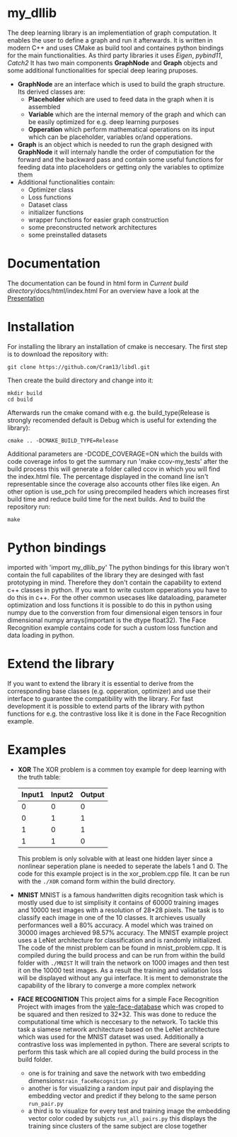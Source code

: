 # my_dllib

The deep learning library is an implementiation of graph computation. It enables the user to define a graph and run it afterwards. It is written in modern C++ and uses CMake as build tool and containes python bindings for the main functionalities. As third party libraries it uses *Eigen*, *pybind11*, *Catch2*
It has two main components **GraphNode** and **Graph** objects and some additional functionalities for special deep learing pruposes.
- **GraphNode** are an interface which is used to build the graph structure. Its derived classes are:
    - **Placeholder** which are used to feed data in the graph when it is assembled
    - **Variable** which are the internal memory of the graph and which can be easily optimized for e.g. deep learning purposes
    - **Opperation** which perform mathematical operations on its input which can be placeholder, variables or/and opperations.
- **Graph** is an object which is needed to run the graph designed with **GraphNode** it will internaly handle the order of computiation for the forward and the backward pass and contain some useful functions for feeding data into placeholders or getting only the variables to optimize them
- Additional functionalities contain:
    - Optimizer class
    - Loss functions
    - Dataset class
    - initializer functions
    - wrapper functions for easier graph construction
    - some preconstructed network architectures
    - some preinstalled datasets
# Documentation
The documentation can be found in html form in *Current build directory*/docs/html/index.html
For an overview have a look at the [Presentation](https://github.com/Cram13/libdl/blob/master/DL_FROM_SCRATCH_MarcKatzenmaier_tum.pdf)
# Installation
For installing the library an installation of cmake is neccesary.
The first step is to download the repository with:
```
git clone https://github.com/Cram13/libdl.git
```
Then create the build directory and change into it:
```
mkdir build
cd build
```
Afterwards run the cmake comand with e.g. the build_type(Release is strongly recomended default is Debug which is useful for extending the library):
```
cmake .. -DCMAKE_BUILD_TYPE=Release
```
Additional parameters are -DCODE_COVERAGE=ON which the builds with code coverage infos to get the summary run 'make ccov-my_tests' after the build process this will generate a folder called ccov in which you will find the index.html file. The percentage displayed in the comand line isn't representable since the coverage also accounts other files like eigen. An other option is use_pch for using precompiled headers which increases first build time and reduce build time for the next builds.
And to build the repository run:
```
make
```
# Python bindings
imported with 'import my_dllib_py'
The python bindings for this library won't contain the full capabilites of the library they are desinged with fast prototyping in mind. Therefore they don't contain the capability to extend c++ classes in python. If you want to write custom opperations you have to do this in c++. For the other common usecases like dataloading, parameter optimization and loss functions it is possible to do this in python using numpy due to the converstion from four dimensional eigen tensors in four dimensional numpy arrays(important is the dtype float32). The Face Recognition example contains code for such a custom loss function and data loading in python.
# Extend the library
If you want to extend the library it is essential to derive from the corresponding base classes (e.g. opperation, optimizer) and use their interface to guarantee the compatibility with the library. For fast development it is possible to extend parts of the library with python functions for e.g. the contrastive loss like it is done in the Face Recognition example.
# Examples
- **XOR**
The XOR problem is a commen toy example for deep learning with the truth table:

    |Input1 | Input2 | Output|
    |------|------|------|
    |0|0|0|
    |0|1|1|
    |1|0|1|
    |1|1|0|

    This problem is only solvable with at least one hidden layer since a nonlinear seperation plane is needed to seperate the labels 1 and 0.
    The code for this example project is in the xor_problem.cpp file. It can be run with the `./XOR` comand form within the build directory.
- **MNIST**
    MNIST is a famous handwritten digits recognition task which is mostly used due to ist simplisity it contains of 60000 training images and 10000 test images with a resolution of 28*28 pixels. The task is to classify each image in one of the 10 classes. It archieves usually performances well a 80% accuracy. A model which was trained on 30000 images archieved 98.57% accuracy.
    The MNIST example project uses a LeNet architecture for classification and is randomly initialized.
    The code of the mnist problem can be found in mnist_problem.cpp. It is compiled during the build process and can be run from within the build folder with `./MNIST`
    It will train the network on 1000 images and then test it on the 10000 test images. As a result the training and validation loss will be displayed without any gui interface. It is ment to demonstrate the capability of the library to converge a more complex network
- **FACE RECOGNITION**
    This project aims for a simple Face Recognition Project with images from the [yale-face-database](http://vision.ucsd.edu/content/yale-face-database) which was croped to be squared and then resized to 32*32. This was done to reduce the computational time which is neccesary to the network. To tackle this task a siamese network architecture based on the LeNet architecture which was used for the MNIST dataset was used. Additionally a contrastive loss was implemented in python. There are several scripts to perform this task which are all copied during the build process in the build folder.
    - one is for training and save the network with two embedding dimensions`train_faceRecognition.py`
    - another is for visualizing a random input pair and displaying the embedding vector and predict if they belong to the same person `run_pair.py`
    - a third is to visualize for every test and training image the embedding vector color coded by subjcts `run_all_pairs.py` this displays the training since clusters of the same subject are close together
